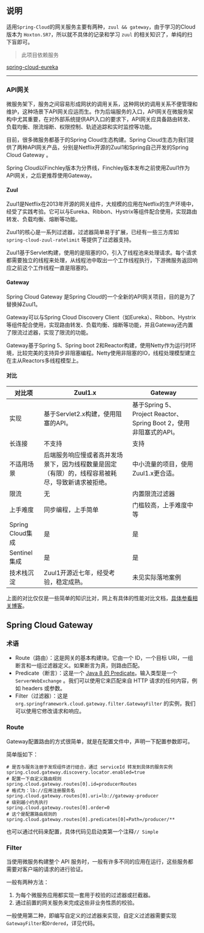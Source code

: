 ## 说明

适用`Spring-Cloud`的网关服务主要有两种，`zuul && gateway`，由于学习的Cloud版本为 `Hoxton.SR7`，所以就不具体的记录和学习 `zuul` 的相关知识了，单纯的扫下盲即可。

> 此项目依赖服务

[spring-cloud-eureka](https://github.com/MMMMMMLi/spring-cloud/tree/master/spring-cloud-eureka)

---

### API网关

微服务架下，服务之间容易形成网状的调用关系，这种网状的调用关系不便管理和维护，这种场景下API网关应运而生。作为后端服务的入口，API网关在微服务架构中尤其重要，在对外部系统提供API入口的要求下，API网关应具备路由转发、负载均衡、限流熔断、权限控制、轨迹追踪和实时监控等功能。

目前，很多微服务都基于的Spring Cloud生态构建。Spring Cloud生态为我们提供了两种API网关产品，分别是Netflix开源的Zuul1和Spring自己开发的Spring Cloud Gateway 。

Spring Cloud以Finchley版本为分界线，Finchley版本发布之前使用Zuul1作为API网关，之后更推荐使用Gateway。

#### Zuul

Zuul1是Netflix在2013年开源的网关组件，大规模的应用在Netflix的生产环境中，经受了实践考验。它可以与Eureka、Ribbon、Hystrix等组件配合使用，实现路由转发、负载均衡、熔断等功能。

Zuul1的核心是一系列过滤器，过滤器简单易于扩展，已经有一些三方库如`spring-cloud-zuul-ratelimit` 等提供了过滤器支持。

Zuul1基于Servlet构建，使用的是阻塞的IO，引入了线程池来处理请求。每个请求都需要独立的线程来处理，从线程池中取出一个工作线程执行，下游微服务返回响应之前这个工作线程一直是阻塞的。

#### Gateway

Spring Cloud Gateway 是Spring Cloud的一个全新的API网关项目，目的是为了替换掉Zuul1。

Gateway可以与Spring Cloud Discovery Client（如Eureka）、Ribbon、Hystrix等组件配合使用，实现路由转发、负载均衡、熔断等功能，并且Gateway还内置了限流过滤器，实现了限流的功能。

Gateway基于Spring 5、Spring boot 2和Reactor构建，使用Netty作为运行时环境，比较完美的支持异步非阻塞编程。Netty使用非阻塞的IO，线程处理模型建立在主从Reactors多线程模型上。

#### 对比

| 对比项           | Zuul1.x                                                      | Gateway                                                      |
| ---------------- | ------------------------------------------------------------ | ------------------------------------------------------------ |
| 实现             | 基于Servlet2.x构建，使用阻塞的API。                          | 基于Spring 5、Project Reactor、Spring Boot 2，使用非阻塞式的API。 |
| 长连接           | 不支持                                                       | 支持                                                         |
| 不适用场景       | 后端服务响应慢或者高并发场景下，因为线程数量是固定（有限）的，线程容易被耗尽，导致新请求被拒绝。 | 中小流量的项目，使用Zuul1.x更合适。                          |
| 限流             | 无                                                           | 内置限流过滤器                                               |
| 上手难度         | 同步编程，上手简单                                           | 门槛较高，上手难度中等                                       |
| Spring Cloud集成 | 是                                                           | 是                                                           |
| Sentinel集成     | 是                                                           | 是                                                           |
| 技术栈沉淀       | Zuul1开源近七年，经受考验，稳定成熟。                        | 未见实际落地案例                                             |

上面的对比仅仅是一些简单的知识比对，网上有具体的性能对比文档，[具体参看相关博客](https://www.jianshu.com/p/3c40b603673f)。

## Spring Cloud Gateway

### 术语

- Route（路由）：这是网关的基本构建块。它由一个 ID，一个目标 URI，一组断言和一组过滤器定义。如果断言为真，则路由匹配。
- Predicate（断言）：这是一个 [Java 8 的 Predicate](https://docs.oracle.com/javase/8/docs/api/java/util/function/Predicate.html)。输入类型是一个 `ServerWebExchange` 。我们可以使用它来匹配来自 HTTP 请求的任何内容，例如 headers 或参数。
- Filter（过滤器）：这是`org.springframework.cloud.gateway.filter.GatewayFilter` 的实例，我们可以使用它修改请求和响应。

### Route

Gateway配置路由的方式很简单，就是在配置文件中，声明一下配置参数即可。

简单版如下：

```shell script
# 是否与服务注册于发现组件进行结合，通过 serviceId 转发到具体的服务实例
spring.cloud.gateway.discovery.locator.enabled=true
# 配置一下自定义路由规则
spring.cloud.gateway.routes[0].id=producerRoutes
# 格式为：lb://应用注册服务名
spring.cloud.gateway.routes[0].uri=lb://gateway-producer
# 级别越小约先执行
spring.cloud.gateway.routes[0].order=0
# 这个是配置路由规则的
spring.cloud.gateway.routes[0].predicates[0]=Path=/producer/**
```

也可以通过代码来配置，具体代码见启动类第一个注释`// Simple`

### Filter

当使用微服务构建整个 API 服务时，一般有许多不同的应用在运行，这些服务都需要对客户端的请求的进行验证。

一般有两种方法：
1. 为每个微服务应用都实现一套用于校验的过滤器或拦截器。
2. 通过前置的网关服务来完成这些非业务性质的校验。

一般使用第二种，即编写自定义的过滤器来实现，自定义过滤器需要实现`GatewayFilter`和`Ordered`，详见代码。